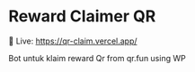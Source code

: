 # Reward Claimer QR

🔗 Live: https://qr-claim.vercel.app/

Bot untuk klaim reward Qr from qr.fun using WP

